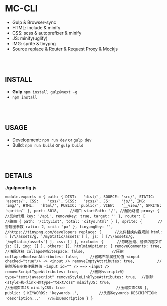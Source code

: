 # MC-CLI
* Gulp & Browser-sync
* HTML: include & minify
* CSS: scss & autoprefixer & minify
* JS: minify(uglify)
* IMG: sprite & tinypng
* Source replace & Router & Request Proxy & Mockjs
<br>
<br>

## INSTALL
* **Gulp** `npm install gulp@next -g`
* `npm install`
<br>
<br>

## USAGE
* Development: `npm run dev` or `gulp dev`
* Build: `npm run build` or `gulp build`
<br>
<br>

## DETAILS
**./gulpconfig.js**

`module.exports = {
    path: {
        DIST:   'dist/',
        SOURCE: 'src/',
        STATIC: 'assets/',
        CSS:    'css/',
        SCSS:   'scss/',
        JS:     'js/',
        IMG:    'img/',
        HTML:   'html/',
        PUBLIC: 'public/',
        VIEW:   '__view/',
        SPRITE: 'sprite/'
    },
    port: 3018,     //端口
    startPath: '/', //起始路径
    proxy: {        //反向代理
        key: '/api',
        removeKey: true,
        target: ''
    },
    router: [       //路由
        {
            path: '/cityList',
            total: 'citys.html'
        }
    ],
    sprite: {       //雪碧图参数
        ratio: 2,
        unit: 'px'
    },
    tinypngKey: '', //https://tinypng.com/developers
    replace: {      //文件替换内容规则
        html: [
            [/\/assets/g, '/myStatic/assets']
        ],
        js: [
            [/\/assets/g, '/myStatic/assets']
        ],
        css: []
    },
    exclude: {      //忽略压缩、替换内容文件
        js: [],
        img: []
    },
    others: [],
    htmlminOptions: {
        removeComments: true,                 //清除注释
        collapseWhitespace: false,            //压缩
        collapseBooleanAttributes: false,     //省略布尔属性的值 <input checked="true"/> -> <input />
        removeEmptyAttributes: true,          //删除所有空格作属性值 <input id="" /> ==> <input />
        removeScriptTypeAttributes: true,     //删除<script>的type="text/javascript"
        removeStyleLinkTypeAttributes: true,  //删除<style>和<link>的type="text/css"
        minifyJS: true,                       //压缩页面JS
        minifyCSS: true                       //压缩页面CSS
    },
    public: {
        KEYWORDS: 'keywords..',         //头部Keywords
        DESCRIPTION: 'description...'   //头部Description
    }
}`